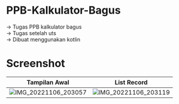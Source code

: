 # PPB-Kalkulator-Bagus
-> Tugas PPB kalkulator bagus <br>
-> Tugas setelah uts <br>
-> Dibuat menggunakan kotlin

# Screenshot
Tampilan Awal               |  List Record
:-------------------------:|:-------------------------:
![IMG_20221106_203057](https://user-images.githubusercontent.com/96031557/200173888-3d928b7e-74a9-4c45-b3fd-14cd54e82db1.jpg) | ![IMG_20221106_203119](https://user-images.githubusercontent.com/96031557/200173880-cfefb939-878c-4ecc-ae72-cd8750844279.jpg)
